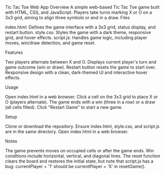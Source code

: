 Tic Tac Toe Web App
Overview
A simple web-based Tic Tac Toe game built with HTML, CSS, and JavaScript. Players take turns marking X or O on a 3x3 grid, aiming to align three symbols or end in a draw.
Files

index.html: Defines the game interface with a 3x3 grid, status display, and restart button.
style.css: Styles the game with a dark theme, responsive grid, and hover effects.
script.js: Handles game logic, including player moves, win/draw detection, and game reset.

Features

Two players alternate between X and O.
Displays current player's turn and game outcome (win or draw).
Restart button resets the game to start over.
Responsive design with a clean, dark-themed UI and interactive hover effects.

Usage

Open index.html in a web browser.
Click a cell on the 3x3 grid to place X or O (players alternate).
The game ends with a win (three in a row) or a draw (all cells filled).
Click "Restart Game" to start a new game.

Setup

Clone or download the repository.
Ensure index.html, style.css, and script.js are in the same directory.
Open index.html in a web browser.

Notes

The game prevents moves on occupied cells or after the game ends.
Win conditions include horizontal, vertical, and diagonal lines.
The reset function clears the board and restores the initial state, but note that script.js has a bug: currentPlayer = '1' should be currentPlayer = 'X' in resetGame().

